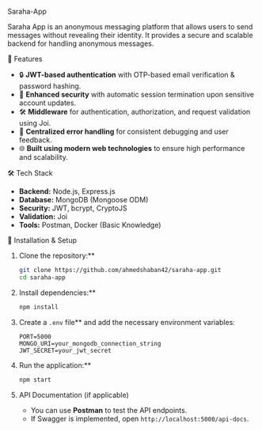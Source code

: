 Saraha-App

Saraha App is an anonymous messaging platform that allows users to send messages without revealing their identity. It provides a secure and scalable backend for handling anonymous messages.

🚀 Features
- 🔒 **JWT-based authentication** with OTP-based email verification & password hashing.
- 🔐 **Enhanced security** with automatic session termination upon sensitive account updates.
- 🛠 **Middleware** for authentication, authorization, and request validation using Joi.
- 📜 **Centralized error handling** for consistent debugging and user feedback.
- 🌐 **Built using modern web technologies** to ensure high performance and scalability.

🛠 Tech Stack
- **Backend:** Node.js, Express.js
- **Database:** MongoDB (Mongoose ODM)
- **Security:** JWT, bcrypt, CryptoJS
- **Validation:** Joi
- **Tools:** Postman, Docker (Basic Knowledge)

📌 Installation & Setup

1. Clone the repository:**
   ```bash
   git clone https://github.com/ahmedshaban42/saraha-app.git
   cd saraha-app
   ```

2. Install dependencies:**
   ```bash
   npm install
   ```

3. Create a `.env` file** and add the necessary environment variables:
   ```env
   PORT=5000
   MONGO_URI=your_mongodb_connection_string
   JWT_SECRET=your_jwt_secret
   ```

4. Run the application:**
   ```bash
   npm start
   ```

5. API Documentation (if applicable)
   - You can use **Postman** to test the API endpoints.
   - If Swagger is implemented, open `http://localhost:5000/api-docs`.

